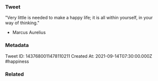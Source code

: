 ### Tweet
"Very little is needed to make a happy life; it is all within yourself, in your way of thinking." 

- Marcus Aurelius

### Metadata
Tweet ID: 1437680011478110211
Created At: 2021-09-14T07:30:00.000Z
#happiness 

### Related


